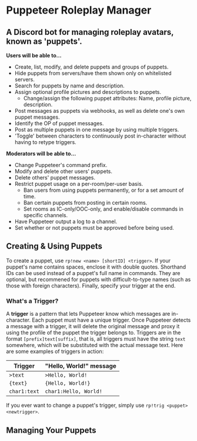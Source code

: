 Puppeteer Roleplay Manager
======
## A Discord bot for managing roleplay avatars, known as 'puppets'.

**Users will be able to...**
 * Create, list, modify, and delete puppets and groups of puppets.
 * Hide puppets from servers/have them shown only on whitelisted servers.
 * Search for puppets by name and description.
 * Assign optional profile pictures and descriptions to puppets.
   * Change/assign the following puppet attributes: Name, profile picture, description.
 * Post messages as puppets via webhooks, as well as delete one's own puppet messages.
 * Identify the OP of puppet messages.
 * Post as multiple puppets in one message by using multiple triggers.
 * 'Toggle' between characters to continuously post in-character without having to retype triggers.

**Moderators will be able to...**
 * Change Puppeteer's command prefix.
 * Modify and delete other users' puppets.
 * Delete others' puppet messages.
 * Restrict puppet usage on a per-room/per-user basis.
   * Ban users from using puppets permanently, or for a set amount of time.
   * Ban certain puppets from posting in certain rooms.
   * Set rooms as IC-only/OOC-only, and enable/disable commands in specific channels.
 * Have Puppeteer output a log to a channel.
 * Set whether or not puppets must be approved before being used.

## Creating & Using Puppets
To create a puppet, use `rp!new <name> [shortID] <trigger>`. If your puppet's name contains spaces, enclose it with double quotes. Shorthand IDs can be used instead of a puppet's full name in commands. They are optional, but recommened for puppets with difficult-to-type names (such as those with foreign characters). Finally, specify your trigger at the end.

### What's a Trigger?
A **trigger** is a pattern that lets Puppeteer know which messages are in-character. Each puppet must have a unique trigger. Once Puppeteer detects a message with a trigger, it will delete the original message and proxy it using the profile of the puppet the trigger belongs to.
Triggers are in the format `[prefix]text[suffix]`, that is, all triggers must have the string `text` somewhere, which will be substituted with the actual message text. Here are some examples of triggers in action:

| Trigger      | "Hello, World!" message |
|--------------| ----------------------- |
| `>text`      | `>Hello, World!`        |
| `{text}`     | `{Hello, World!}`       |
| `char1:text` | `char1:Hello, World!`   |

If you ever want to change a puppet's trigger, simply use `rp!trig <puppet> <newtrigger>`.

## Managing Your Puppets
